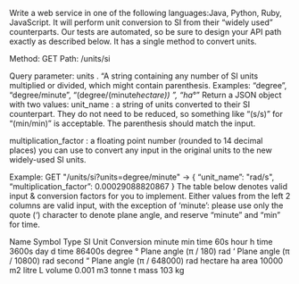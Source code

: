 Write a web service in one of the following languages:Java, Python, Ruby, JavaScript. It will perform unit conversion to SI from their “widely used” counterparts. Our tests are automated, so be sure to design your API path exactly as described below. It has a single method to convert units.

Method:  GET
Path:  /units/si

Query parameter:  units . “A string containing any number of SI units multiplied or divided, which might contain parenthesis. Examples: “degree”, “degree/minute”, “(degree/(minute*hectare)) ”,  “ha*°”
Return a JSON object with two values:
  unit_name : a string of units converted to their SI counterpart. They do not need to be reduced, so something like “(s/s)” for “(min/min)” is acceptable. The parenthesis should match the input.

  multiplication_factor : a floating point number (rounded to 14 decimal places) you can use to convert any input in the original units to the new widely-used SI units. 

Example:
GET "/units/si?units=degree/minute"
->
{ “unit_name”: "rad/s", “multiplication_factor”: 0.00029088820867 }
The table below denotes valid input & conversion factors for you to implement. Either values from the left 2 columns are valid input, with the exception of ‘minute’: please use only the quote (‘) character to denote plane angle, and reserve “minute” and “min” for time.

Name
Symbol
Type
SI Unit Conversion
minute
min
time
60s
hour
h
time
3600s
day
d
time
86400s
degree
 °
Plane angle
(π / 180)  rad
‘
Plane angle
(π / 10800) rad
second
“
Plane angle
(π / 648000) rad
hectare
ha
area
 10000 m2 
litre
L
volume
 0.001  m3 
tonne
t
mass
103     kg
